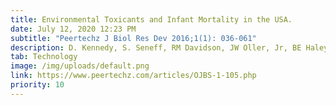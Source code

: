 ```yaml
---
title: Environmental Toxicants and Infant Mortality in the USA.
date: July 12, 2020 12:23 PM
subtitle: "Peertechz J Biol Res Dev 2016;1(1): 036-061"
description: D. Kennedy, S. Seneff, RM Davidson, JW Oller, Jr, BE Haley and RD Masters.
tab: Technology
image: /img/uploads/default.png
link: https://www.peertechz.com/articles/OJBS-1-105.php
priority: 10
---
```

